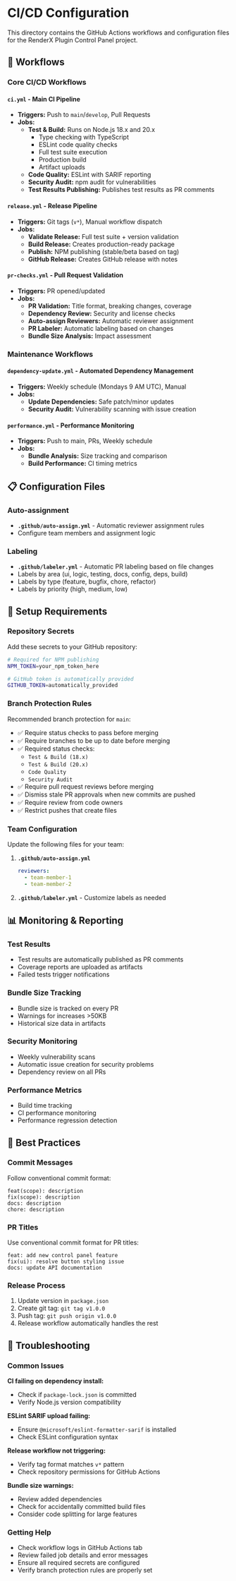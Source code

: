 # CI/CD Configuration

This directory contains the GitHub Actions workflows and configuration files for the RenderX Plugin Control Panel project.

## 🚀 Workflows

### Core CI/CD Workflows

#### `ci.yml` - Main CI Pipeline
- **Triggers:** Push to `main`/`develop`, Pull Requests
- **Jobs:**
  - **Test & Build:** Runs on Node.js 18.x and 20.x
    - Type checking with TypeScript
    - ESLint code quality checks
    - Full test suite execution
    - Production build
    - Artifact uploads
  - **Code Quality:** ESLint with SARIF reporting
  - **Security Audit:** npm audit for vulnerabilities
  - **Test Results Publishing:** Publishes test results as PR comments

#### `release.yml` - Release Pipeline
- **Triggers:** Git tags (`v*`), Manual workflow dispatch
- **Jobs:**
  - **Validate Release:** Full test suite + version validation
  - **Build Release:** Creates production-ready package
  - **Publish:** NPM publishing (stable/beta based on tag)
  - **GitHub Release:** Creates GitHub release with notes

#### `pr-checks.yml` - Pull Request Validation
- **Triggers:** PR opened/updated
- **Jobs:**
  - **PR Validation:** Title format, breaking changes, coverage
  - **Dependency Review:** Security and license checks
  - **Auto-assign Reviewers:** Automatic reviewer assignment
  - **PR Labeler:** Automatic labeling based on changes
  - **Bundle Size Analysis:** Impact assessment

### Maintenance Workflows

#### `dependency-update.yml` - Automated Dependency Management
- **Triggers:** Weekly schedule (Mondays 9 AM UTC), Manual
- **Jobs:**
  - **Update Dependencies:** Safe patch/minor updates
  - **Security Audit:** Vulnerability scanning with issue creation

#### `performance.yml` - Performance Monitoring
- **Triggers:** Push to main, PRs, Weekly schedule
- **Jobs:**
  - **Bundle Analysis:** Size tracking and comparison
  - **Build Performance:** CI timing metrics

## 📋 Configuration Files

### Auto-assignment
- **`.github/auto-assign.yml`** - Automatic reviewer assignment rules
- Configure team members and assignment logic

### Labeling
- **`.github/labeler.yml`** - Automatic PR labeling based on file changes
- Labels by area (ui, logic, testing, docs, config, deps, build)
- Labels by type (feature, bugfix, chore, refactor)
- Labels by priority (high, medium, low)

## 🔧 Setup Requirements

### Repository Secrets
Add these secrets to your GitHub repository:

```bash
# Required for NPM publishing
NPM_TOKEN=your_npm_token_here

# GitHub token is automatically provided
GITHUB_TOKEN=automatically_provided
```

### Branch Protection Rules
Recommended branch protection for `main`:

- ✅ Require status checks to pass before merging
- ✅ Require branches to be up to date before merging
- ✅ Required status checks:
  - `Test & Build (18.x)`
  - `Test & Build (20.x)`
  - `Code Quality`
  - `Security Audit`
- ✅ Require pull request reviews before merging
- ✅ Dismiss stale PR approvals when new commits are pushed
- ✅ Require review from code owners
- ✅ Restrict pushes that create files

### Team Configuration
Update the following files for your team:

1. **`.github/auto-assign.yml`**
   ```yaml
   reviewers:
     - team-member-1
     - team-member-2
   ```

2. **`.github/labeler.yml`** - Customize labels as needed

## 📊 Monitoring & Reporting

### Test Results
- Test results are automatically published as PR comments
- Coverage reports are uploaded as artifacts
- Failed tests trigger notifications

### Bundle Size Tracking
- Bundle size is tracked on every PR
- Warnings for increases >50KB
- Historical size data in artifacts

### Security Monitoring
- Weekly vulnerability scans
- Automatic issue creation for security problems
- Dependency review on all PRs

### Performance Metrics
- Build time tracking
- CI performance monitoring
- Performance regression detection

## 🎯 Best Practices

### Commit Messages
Follow conventional commit format:
```
feat(scope): description
fix(scope): description
docs: description
chore: description
```

### PR Titles
Use conventional commit format for PR titles:
```
feat: add new control panel feature
fix(ui): resolve button styling issue
docs: update API documentation
```

### Release Process
1. Update version in `package.json`
2. Create git tag: `git tag v1.0.0`
3. Push tag: `git push origin v1.0.0`
4. Release workflow automatically handles the rest

## 🚨 Troubleshooting

### Common Issues

**CI failing on dependency install:**
- Check if `package-lock.json` is committed
- Verify Node.js version compatibility

**ESLint SARIF upload failing:**
- Ensure `@microsoft/eslint-formatter-sarif` is installed
- Check ESLint configuration syntax

**Release workflow not triggering:**
- Verify tag format matches `v*` pattern
- Check repository permissions for GitHub Actions

**Bundle size warnings:**
- Review added dependencies
- Check for accidentally committed build files
- Consider code splitting for large features

### Getting Help
- Check workflow logs in GitHub Actions tab
- Review failed job details and error messages
- Ensure all required secrets are configured
- Verify branch protection rules are properly set
